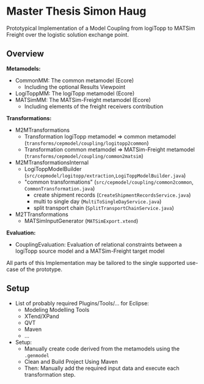 # Master Thesis Simon Haug

Prototypical Implementation of a Model Coupling from logiTopp to MATSim Freight over the logistic solution exchange point.

  

## Overview

**Metamodels:**
 - CommonMM: The common metamodel (Ecore)
	 - Including the optional Results Viewpoint
 - LogiToppMM: The logiTopp metamodel (Ecore)
 - MATSimMM: The MATSim-Freight metamodel (Ecore)
	 - Including elements of the freight receivers contribution

**Transformations:**
- M2MTransformations
	- Transformation logiTopp metamodel ⇒ common metamodel (`transforms/cepmodel/coupling/logitopp2common`)
	- Transformation common metamodel ⇒ MATSim-Freight metamodel (`transforms/cepmodel/coupling/common2matsim`)
- M2MTransformationsInternal
	- LogiToppModelBuilder (`src/cepmodel/logitopp/extraction`,`LogiToppModelBuilder.java`)
	- "common transformations" (`src/cepmodel/coupling/common2common`, `CommonTransformation.java`)
		- create shipment records (`CreateShipmentRecordsService.java`)
		- multi to single day (`MultiToSingleDayService.java`)
		- split transport chain (`SplitTransportChainService.java`)
- M2TTransformations
	- MATSimInputGenerator (`MATSimExport.xtend`)

**Evaluation:**
 - CouplingEvaluation: Evaluation of relational constraints between a logiTopp source model and a MATSim-Freight target model

All parts of this Implementation may be tailored to the single supported use-case of the prototype.

## Setup

 - List of probably required Plugins/Tools/... for Eclipse:
	 - Modeling Modelling Tools
	 - XTend/XPand
	 - QVT
	 - Maven
	 - ...
 - Setup:
	 - Manually create code derived from the metamodels using the `.genmodel`
	 - Clean and Build Project Using Maven
	 - Then: Manually add the required input data and execute each transformation step.

